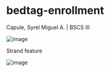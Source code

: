 # bedtag-enrollment

Capule, Syrel Miguel A. | BSCS III

![image](https://github.com/miguelcapule/bedtag-enrollment/assets/92988736/c66bd4dc-264e-42e8-90a9-faad1585de7f)

Strand feature

![image](https://github.com/miguelcapule/bedtag-enrollment/assets/92988736/3a4b338f-0894-46e3-99f3-b96ad3b7bac9)

